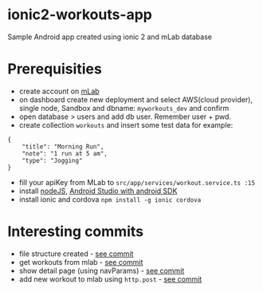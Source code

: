 # ionic2-workouts-app

Sample Android app created using ionic 2 and mLab database

# Prerequisities

- create account on [mLab](https://mlab.com/)
- on dashboard create new deployment and select AWS(cloud provider), single node, Sandbox and dbname: `myworkouts_dev` and confirm
- open database > users and add db user. Remember user + pwd.
- create collection `workouts` and insert some test data for example:
```
{
    "title": "Morning Run",
    "note": "1 run at 5 am",
    "type": "Jogging"
}
```
- fill your apiKey from MLab to `src/app/services/workout.service.ts :15`
- install [nodeJS](https://nodejs.org/en), [Android Studio with android SDK](https://developer.android.com/studio)
- install ionic and cordova `npm install -g ionic cordova`

# Interesting commits

- file structure created - [see commit](https://github.com/branecko/ionic2-workouts-app/commit/2e51d45562214e197a1f4495b6e5086476c50d4c)
- get workouts from mlab - [see commit](https://github.com/branecko/ionic2-workouts-app/commit/5c80ec0879cd05f510df95768ecf76fff1e3f2e3)
- show detail page (using navParams) - [see commit](https://github.com/branecko/ionic2-workouts-app/commit/ac1945110f932a7254eece9ae1aae245d24087f6)
- add new workout to mlab using `http.post` - [see commit](https://github.com/branecko/ionic2-workouts-app/commit/5ab269cf3693ad506ea4e50ca31860a89ab5498b)
